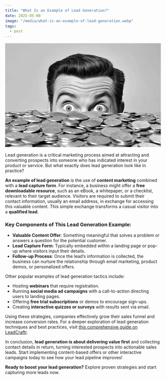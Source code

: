 ```yaml
---
title: "What Is an Example of Lead Generation?"
date: 2025-05-08
image: "/media/what-is-an-example-of-lead-generation.webp"
tags:
  - post
---
```


![What Is an Example of Lead Generation?](/media/what-is-an-example-of-lead-generation.webp)

Lead generation is a critical marketing process aimed at attracting and converting prospects into someone who has indicated interest in your product or service. But what exactly does lead generation look like in practice? 

**An example of lead generation** is the use of **content marketing** combined with a **lead capture form**. For instance, a business might offer a **free downloadable resource**, such as an eBook, a whitepaper, or a checklist, relevant to their target audience. Visitors are required to submit their contact information, usually an email address, in exchange for accessing this valuable content. This simple exchange transforms a casual visitor into a **qualified lead**.

### Key Components of This Lead Generation Example:
- **Valuable Content Offer**: Something meaningful that solves a problem or answers a question for the potential customer.
- **Lead Capture Form**: Typically embedded within a landing page or pop-up where visitors input their details.
- **Follow-up Process**: Once the lead’s information is collected, the business can nurture the relationship through email marketing, product demos, or personalized offers.

Other popular examples of lead generation tactics include:
- Hosting **webinars** that require registration.
- Running **social media ad campaigns** with a call-to-action directing users to landing pages.
- Offering **free trial subscriptions** or demos to encourage sign-ups.
- Creating **interactive quizzes or surveys** with results sent via email.

Using these strategies, companies effectively grow their sales funnel and increase conversion rates. For a deeper exploration of lead generation techniques and best practices, visit [this comprehensive guide on LeadCraftr](https://leadcraftr.com/posts/lead-generation/).

In conclusion, **lead generation is about delivering value first** and collecting contact details in return, turning interested prospects into actionable sales leads. Start implementing content-based offers or other interactive campaigns today to see how your lead pipeline improves!

**Ready to boost your lead generation?** Explore proven strategies and start capturing more leads now.
